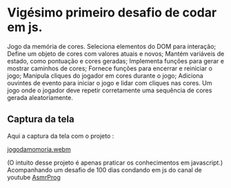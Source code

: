 # Vigésimo primeiro desafio de codar em js.

Jogo da memória de cores.
Seleciona elementos do DOM para interação; Define um objeto de cores com valores atuais e novos; Mantém variáveis de estado, como pontuação e cores geradas; Implementa funções para gerar e mostrar caminhos de cores; Fornece funções para encerrar e reiniciar o jogo;
Manipula cliques do jogador em cores durante o jogo; Adiciona ouvintes de evento para iniciar o jogo e lidar com cliques nas cores.
Um jogo onde o jogador deve repetir corretamente uma sequência de cores gerada aleatoriamente.
## Captura da tela
Aqui a captura da tela com o projeto :

[jogodamomoria.webm](https://github.com/77971904/Desafio-de-codar-em-javascript21/assets/108705247/6a7c843a-597c-40fd-b418-87c12ee32ac1)

(O intuito desse projeto é apenas praticar os conhecimentos em javascript.)
Acompanhando um desafio de 100 dias condando em js do canal de youtube <a href="youtube.com/channel/UCJqXkOwrq7uBn-sn_Fvce9Q?sub_confirmation=1">AsmrProg</a>
